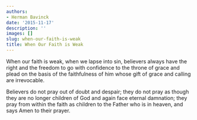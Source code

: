 ```yaml
---
authors:
- Herman Bavinck
date: '2015-11-17'
description: ''
images: []
slug: when-our-faith-is-weak
title: When Our Faith is Weak
---
```


When our faith is weak, when we lapse into sin, believers always have the right and the freedom to go with confidence to the throne of grace and plead on the basis of the faithfulness of him whose gift of grace and calling are irrevocable.

Believers do not pray out of doubt and despair; they do not pray as though they are no longer children of God and again face eternal damnation; they pray from within the faith as children to the Father who is in heaven, and says Amen to their prayer.